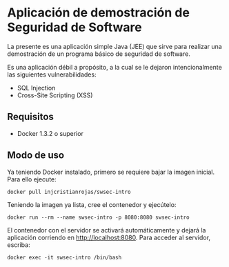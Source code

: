 # Aplicación de demostración de Seguridad de Software

La presente es una aplicación simple Java (JEE) que sirve para
realizar una demostración de un programa básico de seguridad de software.

Es una aplicación débil a propósito, a la cual se le dejaron intencionalmente
las siguientes vulnerabilidades:

* SQL Injection
* Cross-Site Scripting (XSS)

## Requisitos

* Docker 1.3.2 o superior

## Modo de uso

Ya teniendo Docker instalado, primero se requiere bajar la imagen inicial.
Para ello ejecute:

    docker pull injcristianrojas/swsec-intro

Teniendo la imagen ya lista, cree el contenedor y ejecútelo:

    docker run --rm --name swsec-intro -p 8080:8080 swsec-intro

El contenedor con el servidor se activará automáticamente y dejará la
aplicación corriendo en <http://localhost:8080>. Para acceder al servidor,
escriba:

    docker exec -it swsec-intro /bin/bash
